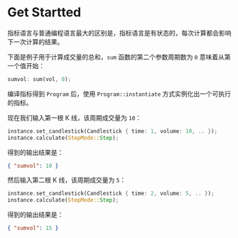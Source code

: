# Get Startted

指标语言与普通编程语言最大的区别是，指标语言是有状态的，每次计算都会影响下一次计算的结果。

下面是例子用于计算成交量的总和，`sum` 函数的第二个参数周期数为 `0` 意味着从第一个值开始：

```rust
sumvol: sum(vol, 0);
```

编译指标得到 `Program` 后，使用 `Program::instantiate` 方式实例化出一个可执行的指标。

现在我们输入第一根 K 线，该周期成交量为 `10`：

```rust
instance.set_candlestick(Candlestick { time: 1, volume: 10, .. });
instance.calculate(StepMode::Step);
```

得到的输出结果是：

```json
{ "sumvol": 10 }
```

然后输入第二根 K 线，该周期成交量为 `5`：

```rust
instance.set_candlestick(Candlestick { time: 2, volume: 5, .. });
instance.calculate(StepMode::Step);
```

得到的输出结果是：

```json
{ "sumvol": 15 }
```
